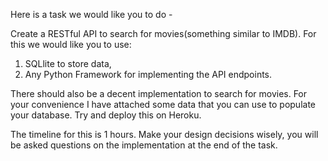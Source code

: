 Here is a task we would like you to do -

Create a RESTful API to search for movies(something similar to IMDB). For this we would like you to use:
1. SQLlite to store data,
2. Any Python Framework for implementing the API endpoints.

There should also be a decent implementation to search for movies.
For your convenience I have attached some data that you can use to populate your database.
Try and deploy this on Heroku.


The timeline for this is 1 hours. Make your design decisions wisely, you will be asked questions on the implementation at the end of the task.
